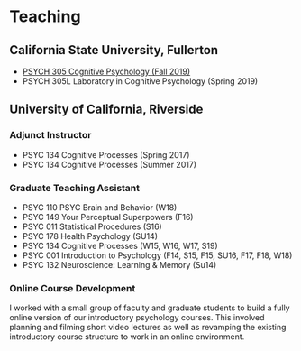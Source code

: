 # Teaching

## California State University, Fullerton
- [PSYCH 305 Cognitive Psychology (Fall 2019)](https://marcuscappiello.github.io/teaching/PSYCH305/f19.html)
- PSYCH 305L Laboratory in Cognitive Psychology (Spring 2019)

## University of California, Riverside
### Adjunct Instructor
- PSYC 134 Cognitive Processes (Spring 2017)
- PSYC 134 Cognitive Processes (Summer 2017)

### Graduate Teaching Assistant
- PSYC 110 PSYC Brain and Behavior (W18)
- PSYC 149 Your Perceptual Superpowers (F16)
- PSYC 011 Statistical Procedures (S16)
- PSYC 178 Health Psychology (SU14)
- PSYC 134 Cognitive Processes (W15, W16, W17, S19)
- PSYC 001 Introduction to Psychology (F14, S15, F15, SU16, F17, F18, W18)
- PSYC 132 Neuroscience: Learning & Memory (Su14)

### Online Course Development 
I worked with a small group of faculty and graduate students to build a fully online version of our introductory psychology courses. This involved planning and filming short video lectures as well as revamping the existing introductory course structure to work in an online environment.

